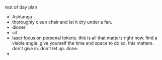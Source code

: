 rest of day plan
- Ashtanga
- thoroughly clean chair and let it dry under a fan.
- dinner
- sit.
- laser focus on personal tokens. this is all that matters right now. find a viable angle. give yourself the time and space to do so. this matters. don't give in. don't let up. done.
- 